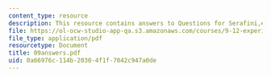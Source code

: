 ```yaml
---
content_type: resource
description: This resource contains answers to Questions for Serafini,et al paper.
file: https://ol-ocw-studio-app-qa.s3.amazonaws.com/courses/9-12-experimental-molecular-neurobiology-fall-2006/0a66976c114b20304f1f7042c947a0de_09answers.pdf
file_type: application/pdf
resourcetype: Document
title: 09answers.pdf
uid: 0a66976c-114b-2030-4f1f-7042c947a0de
---
```


